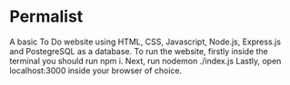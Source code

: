 # Permalist
A basic To Do website using HTML, CSS, Javascript, Node.js, Express.js and PostegreSQL as a database.
To run the website, firstly inside the terminal you should run npm i. Next, run nodemon ./index.js
Lastly, open localhost:3000 inside your browser of choice.
